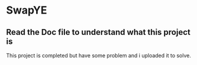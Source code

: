 # SwapYE
## Read the Doc file to understand what this project is
This project is completed but have some problem and i uploaded it to solve.
